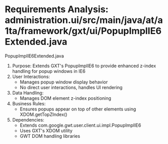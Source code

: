 # Requirements Analysis: administration.ui/src/main/java/at/a1ta/framework/gxt/ui/PopupImplIE6Extended.java

PopupImplIE6Extended.java
1. Purpose: Extends GXT's PopupImplIE6 to provide enhanced z-index handling for popup windows in IE6
2. User Interactions:
   - Manages popup window display behavior
   - No direct user interactions, handles UI rendering
3. Data Handling:
   - Manages DOM element z-index positioning
4. Business Rules:
   - Ensures popups appear on top of other elements using XDOM.getTopZIndex()
5. Dependencies:
   - Extends com.google.gwt.user.client.ui.impl.PopupImplIE6
   - Uses GXT's XDOM utility
   - GWT DOM handling libraries
